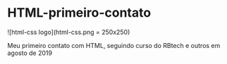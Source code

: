 #                                HTML-primeiro-contato
![html-css logo](html-css.png = 250x250)

Meu primeiro  contato com HTML, seguindo curso do RBtech e outros em agosto  de 2019
